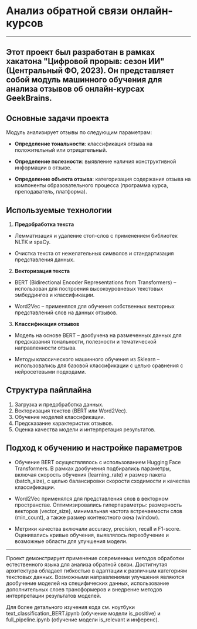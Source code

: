 # Анализ обратной связи онлайн-курсов
---

Этот проект был разработан в рамках хакатона "Цифровой прорыв: сезон ИИ" (Центральный ФО, 2023).
Он представляет собой модуль машинного обучения для анализа отзывов об онлайн-курсах GeekBrains.
---

## Основные задачи проекта

Модуль анализирует отзывы по следующим параметрам:

 - **Определение тональности**: классификация отзыва на положительный или отрицательный.

 - **Определение полезности**: выявление наличия конструктивной информации в отзыве.

 - **Определение объекта отзыва**: категоризация содержания отзыва на компоненты образовательного процесса (программа курса, преподаватель, платформа).

## Используемые технологии

1. **Предобработка текста**

 - Лемматизация и удаление стоп-слов с применением библиотек NLTK и spaCy.

 - Очистка текста от нежелательных символов и стандартизация представления данных.

2. **Векторизация текста**

 - BERT (Bidirectional Encoder Representations from Transformers) – использован для построения высокоуровневых текстовых эмбеддингов и классификации.

 - Word2Vec – применялся для обучения собственных векторных представлений слов на данных отзывов.

3. **Классификация отзывов**

 - Модель на основе BERT – дообучена на размеченных данных для предсказания тональности, полезности и тематической направленности отзыва.

 - Методы классического машинного обучения из Sklearn – использовались для базовой классификации с целью сравнения с нейросетевыми подходами.
   

## Структура пайплайна

1. Загрузка и предобработка данных.
2. Векторизация текстов (BERT или Word2Vec).
3. Обучение моделей классификации.
4. Предсказание характеристик отзывов.
5. Оценка качества модели и интерпретация результатов.

## Подход к обучению и настройке параметров

 - Обучение BERT осуществлялось с использованием Hugging Face Transformers. В рамках дообучения подбирались параметры, включая скорость обучения (learning_rate) и размер пакета (batch_size), с целью балансировки скорости сходимости и качества классификации.

 - Word2Vec применялся для представления слов в векторном пространстве. Оптимизировались гиперпараметры: размерность векторов (vector_size), минимальная частота встречаемости слов (min_count), а также размер контекстного окна (window).

 - Метрики качества включали accuracy, precision, recall и F1-score. Оценивались кривые обучения, выявлялось переобучение и возможные области для улучшения модели.

---

Проект демонстрирует применение современных методов обработки естественного языка для анализа обратной связи. Достигнутая архитектура обладает гибкостью в адаптации к различным категориям текстовых данных. Возможными направлениями улучшения являются дообучение моделей на специфических данных, использование дополнительных слоев трансформеров и внедрение методов интерпретации результатов моделей.

Для более детального изучения кода см. ноутбуки text_classification_BERT.ipynb (обучение модели is_positive) и full_pipeline.ipynb (обучение модели is_relevant и инференс).
